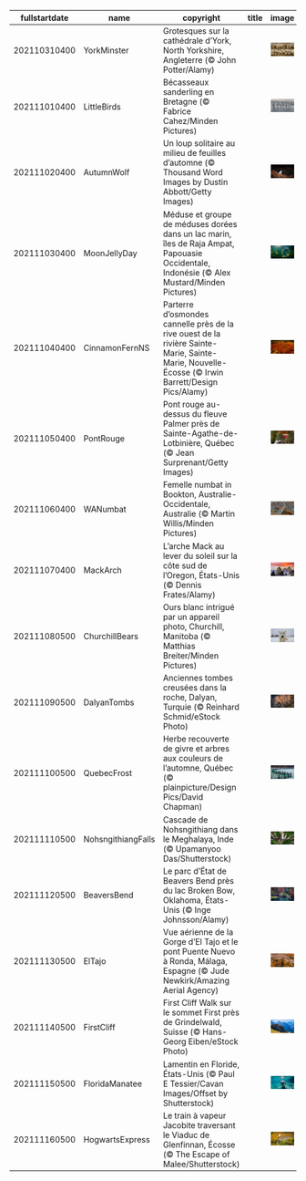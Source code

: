 |fullstartdate|name|copyright|title|image|
|--|--|--|--|--|
202110310400|YorkMinster|Grotesques sur la cathédrale d’York, North Yorkshire, Angleterre (© John Potter/Alamy)||![](/fr-CA/2021/11/202110310400YorkMinster.jpg)|
202111010400|LittleBirds|Bécasseaux sanderling en Bretagne (© Fabrice Cahez/Minden Pictures)||![](/fr-CA/2021/11/202111010400LittleBirds.jpg)|
202111020400|AutumnWolf|Un loup solitaire au milieu de feuilles d’automne (© Thousand Word Images by Dustin Abbott/Getty Images)||![](/fr-CA/2021/11/202111020400AutumnWolf.jpg)|
202111030400|MoonJellyDay|Méduse et groupe de méduses dorées dans un lac marin, îles de Raja Ampat, Papouasie Occidentale, Indonésie (© Alex Mustard/Minden Pictures)||![](/fr-CA/2021/11/202111030400MoonJellyDay.jpg)|
202111040400|CinnamonFernNS|Parterre d’osmondes cannelle près de la rive ouest de la rivière Sainte-Marie, Sainte-Marie, Nouvelle-Écosse (© Irwin Barrett/Design Pics/Alamy)||![](/fr-CA/2021/11/202111040400CinnamonFernNS.jpg)|
202111050400|PontRouge|Pont rouge au-dessus du fleuve Palmer près de Sainte-Agathe-de-Lotbinière, Québec (© Jean Surprenant/Getty Images)||![](/fr-CA/2021/11/202111050400PontRouge.jpg)|
202111060400|WANumbat|Femelle numbat in Bookton, Australie-Occidentale, Australie (© Martin Willis/Minden Pictures)||![](/fr-CA/2021/11/202111060400WANumbat.jpg)|
202111070400|MackArch|L’arche Mack au lever du soleil sur la côte sud de l’Oregon, États-Unis (© Dennis Frates/Alamy)||![](/fr-CA/2021/11/202111070400MackArch.jpg)|
202111080500|ChurchillBears|Ours blanc intrigué par un appareil photo, Churchill, Manitoba (© Matthias Breiter/Minden Pictures)||![](/fr-CA/2021/11/202111080500ChurchillBears.jpg)|
202111090500|DalyanTombs|Anciennes tombes creusées dans la roche, Dalyan, Turquie (© Reinhard Schmid/eStock Photo)||![](/fr-CA/2021/11/202111090500DalyanTombs.jpg)|
202111100500|QuebecFrost|Herbe recouverte de givre et arbres aux couleurs de l’automne, Québec (© plainpicture/Design Pics/David Chapman)||![](/fr-CA/2021/11/202111100500QuebecFrost.jpg)|
202111110500|NohsngithiangFalls|Cascade de Nohsngithiang dans le Meghalaya, Inde (© Upamanyoo Das/Shutterstock)||![](/fr-CA/2021/11/202111110500NohsngithiangFalls.jpg)|
202111120500|BeaversBend|Le parc d’État de Beavers Bend près du lac Broken Bow, Oklahoma, États-Unis (© Inge Johnsson/Alamy)||![](/fr-CA/2021/11/202111120500BeaversBend.jpg)|
202111130500|ElTajo|Vue aérienne de la Gorge d’El Tajo et le pont Puente Nuevo à Ronda, Málaga, Espagne (© Jude Newkirk/Amazing Aerial Agency)||![](/fr-CA/2021/11/202111130500ElTajo.jpg)|
202111140500|FirstCliff|First Cliff Walk sur le sommet First près de Grindelwald, Suisse (© Hans-Georg Eiben/eStock Photo)||![](/fr-CA/2021/11/202111140500FirstCliff.jpg)|
202111150500|FloridaManatee|Lamentin en Floride, États-Unis (© Paul E Tessier/Cavan Images/Offset by Shutterstock)||![](/fr-CA/2021/11/202111150500FloridaManatee.jpg)|
202111160500|HogwartsExpress|Le train à vapeur Jacobite traversant le Viaduc de Glenfinnan, Écosse (© The Escape of Malee/Shutterstock)||![](/fr-CA/2021/11/202111160500HogwartsExpress.jpg)|

